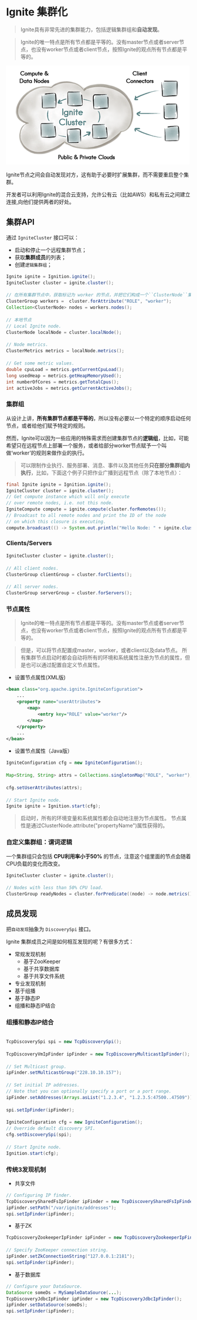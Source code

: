 # Ignite 集群化

>Ignite具有非常先进的集群能力，包括逻辑集群组和**自动发现**。

>Ignite的唯一特点是所有节点都是平等的。没有master节点或者server节点，也没有worker节点或者client节点，按照Ignite的观点所有节点都是平等的。

![](assets/markdown-img-paste-20170605163814506.png)


Ignite节点之间会自动发现对方，这有助于必要时扩展集群，而不需要重启整个集群。

开发者可以利用Ignite的混合云支持，允许公有云（比如AWS）和私有云之间建立连接,向他们提供两者的好处。

## 集群API
通过 ``IgniteCluster`` 接口可以：

- 启动和停止一个远程集群节点；
- 获取**集群成员**的列表；
- 创建``逻辑集群组``；


``` java
Ignite ignite = Ignition.ignite();
IgniteCluster cluster = ignite.cluster();

// 在所有集群节点中，获取标记为 worker 的节点，并把它们构成一个``ClusterNode``集群组。
ClusterGroup workers =  cluster.forAttribute("ROLE", "worker");
Collection<ClusterNode> nodes = workers.nodes();

// 本地节点
// Local Ignite node.
ClusterNode localNode = cluster.localNode();

// Node metrics.
ClusterMetrics metrics = localNode.metrics();

// Get some metric values.
double cpuLoad = metrics.getCurrentCpuLoad();
long usedHeap = metrics.getHeapMemoryUsed();
int numberOfCores = metrics.getTotalCpus();
int activeJobs = metrics.getCurrentActiveJobs();

```

### 集群组

从设计上讲，**所有集群节点都是平等的**，所以没有必要以一个特定的顺序启动任何节点，或者给他们赋予特定的规则。

然而，Ignite可以因为一些应用的特殊需求而创建集群节点的**逻辑组**，比如，可能希望只在远程节点上部署一个服务，或者给部分worker节点赋予一个叫做‘worker’的规则来做作业的执行。


>可以限制作业执行、服务部署、消息、事件以及其他任务**只在部分集群组内执行**，比如，下面这个例子只把作业广播到远程节点（除了本地节点）：

``` java
final Ignite ignite = Ignition.ignite();
IgniteCluster cluster = ignite.cluster();
// Get compute instance which will only execute
// over remote nodes, i.e. not this node.
IgniteCompute compute = ignite.compute(cluster.forRemotes());
// Broadcast to all remote nodes and print the ID of the node
// on which this closure is executing.
compute.broadcast(() -> System.out.println("Hello Node: " + ignite.cluster().localNode().id());
```

### Clients/Servers

``` java
IgniteCluster cluster = ignite.cluster();

// All client nodes.
ClusterGroup clientGroup = cluster.forClients();

// All server nodes.
ClusterGroup serverGroup = cluster.forServers();
```


### 节点属性

>Ignite的唯一特点是所有节点都是平等的。没有master节点或者server节点，也没有worker节点或者client节点，按照Ignite的观点所有节点都是平等的。

>但是，可以将节点配置成master，worker，或者client以及data节点。 所有集群节点启动时都会自动将所有的环境和系统属性注册为节点的属性，但是也可以通过配置自定义节点属性。

- 设置节点属性(XML版)

``` xml
<bean class="org.apache.ignite.IgniteConfiguration">
    ...
    <property name="userAttributes">
        <map>
            <entry key="ROLE" value="worker"/>
        </map>
    </property>
    ...
</bean>
```

- 设置节点属性（Java版）

``` java
IgniteConfiguration cfg = new IgniteConfiguration();

Map<String, String> attrs = Collections.singletonMap("ROLE", "worker");

cfg.setUserAttributes(attrs);

// Start Ignite node.
Ignite ignite = Ignition.start(cfg);
```


>启动时，所有的环境变量和系统属性都会自动地注册为节点属性。
节点属性是通过ClusterNode.attribute("propertyName")属性获得的。


### 自定义集群组：谓词逻辑


一个集群组只会包括 **CPU利用率小于50%** 的节点，注意这个组里面的节点会随着CPU负载的变化而改变。

``` java
IgniteCluster cluster = ignite.cluster();

// Nodes with less than 50% CPU load.
ClusterGroup readyNodes = cluster.forPredicate((node) -> node.metrics().getCurrentCpuLoad() < 0.5);

```


## 成员发现

把``自动发现``抽象为 ``DiscoverySpi`` 接口。

Ignite 集群成员之间是如何相互发现的呢？有很多方式：

- 常规发现机制
  - 基于ZooKeeper
  - 基于共享数据库
  - 基于共享文件系统
- 专业发现机制
 - 基于组播
 - 基于静态IP
 - 组播和静态IP结合

### 组播和静态IP结合

``` java

TcpDiscoverySpi spi = new TcpDiscoverySpi();

TcpDiscoveryVmIpFinder ipFinder = new TcpDiscoveryMulticastIpFinder();

// Set Multicast group.
ipFinder.setMulticastGroup("228.10.10.157");

// Set initial IP addresses.
// Note that you can optionally specify a port or a port range.
ipFinder.setAddresses(Arrays.asList("1.2.3.4", "1.2.3.5:47500..47509"));

spi.setIpFinder(ipFinder);

IgniteConfiguration cfg = new IgniteConfiguration();
// Override default discovery SPI.
cfg.setDiscoverySpi(spi);

// Start Ignite node.
Ignition.start(cfg);
```

### 传统3发现机制

- 共享文件

``` java
// Configuring IP finder.
TcpDiscoverySharedFsIpFinder ipFinder = new TcpDiscoverySharedFsIpFinder();
ipFinder.setPath("/var/ignite/addresses");
spi.setIpFinder(ipFinder);

```

- 基于ZK

``` java
TcpDiscoveryZookeeperIpFinder ipFinder = new TcpDiscoveryZookeeperIpFinder();

// Specify ZooKeeper connection string.
ipFinder.setZkConnectionString("127.0.0.1:2181");
spi.setIpFinder(ipFinder);
```

- 基于数据库

``` java
// Configure your DataSource.
DataSource someDs = MySampleDataSource(...);
TcpDiscoveryJdbcIpFinder ipFinder = new TcpDiscoveryJdbcIpFinder();
ipFinder.setDataSource(someDs);
spi.setIpFinder(ipFinder);

```
